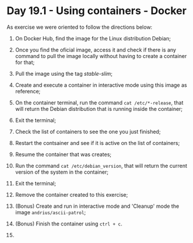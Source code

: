 # Day 19.1 - Using containers - Docker

As exercise we were oriented to follow the directions below:

1. On Docker Hub, find the image for the Linux distribution Debian;

2. Once you find the oficial image, access it and check if there is any command to pull the image locally without having to create a container for that;

3. Pull the image using the tag _stable-slim_;

4. Create and execute a container in interactive mode using this image as reference;

5. On the container terminal, run the command `cat /etc/*-release`, that will return the Debian distribution that is running inside the container;

6. Exit the terminal;

7. Check the list of containers to see the one you just finished;

8. Restart the contsainer and see if it is active on the list of containers;

9.  Resume the container that was creates;

10. Run the command `cat /etc/debian_version`, that will return the current version of the system in the container;

11. Exit the terminal;

12. Remove the container created to this exercise;

13. (Bonus) Create and run in interactive mode and 'Cleanup' mode the image `andrius/ascii-patrol`;

14. (Bonus) Finish the container using `ctrl + c`.
15. 